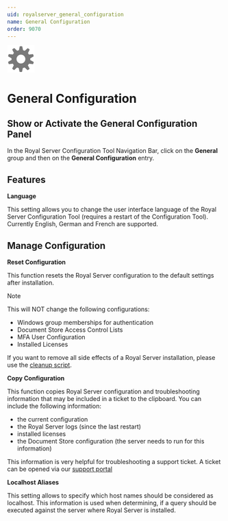 ```yaml
---
uid: royalserver_general_configuration
name: General Configuration
order: 9070
---
```


<img src="/r2023/images/RoyalServer/Svg/SVG_Gear_32.svg" class="icon-left icon-lg"  alt="">

# General Configuration

## Show or Activate the General Configuration Panel

In the Royal Server Configuration Tool Navigation Bar, click on the **General** group and then on the **General Configuration** entry.

## Features

**Language**

This setting allows you to change the user interface language of the Royal Server Configuration Tool (requires a restart of the Configuration Tool). Currently English, German and French are supported.

## Manage Configuration

**Reset Configuration**

This function resets the Royal Server configuration to the default settings after installation.

> [!NOTE]
> This will NOT change the following configurations:
>
> - Windows group memberships for authentication
> - Document Store Access Control Lists
> - MFA User Configuration
> - Installed Licenses
>
> If you want to remove all side effects of a Royal Server installation, please use the [cleanup script](../advanced/management-scripts/uninstall.md).

**Copy Configuration**

This function copies Royal Server configuration and troubleshooting information that may be included in a ticket to the clipboard.
You can include the following information:

- the current configuration
- the Royal Server logs (since the last restart)
- installed licenses
- the Document Store configuration (the server needs to run for this information)

This information is very helpful for troubleshooting a support ticket. A ticket can be opened via our [support portal](https://support.royalapps.com/support/home)

**Localhost Aliases**

This setting allows to specify which host names should be considered as localhost. This information is used when determining, if a query should be executed against the server where Royal Server is installed.
